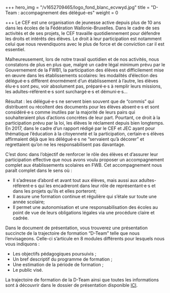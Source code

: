 +++
hero_img = "/v1652709465/logo_fond_blanc_ecvwyd.jpg"
title = "D-Team : accompagnement des délégué-es"
weight = 0

+++
Le CEF est une organisation de jeunesse active depuis plus de 10 ans dans les écoles de la Fédération Wallonie-Bruxelles. Dans le cadre de ses activités et de ses projets, le CEF travaille quotidiennement pour défendre les droits et intérêts des élèves. Le droit à leur participation est notamment celui que nous revendiquons avec le plus de force et de conviction car il est essentiel.

Malheureusement, lors de notre travail quotidien et de nos activités, nous constatons de plus en plus que, malgré un cadre  légal minimum prévu par le Gouvernement de la FWB1, la participation des élèves est difficilement mise en œuvre dans les établissements scolaires: les modalités d’élection des délégué·e·s diffèrent énormément d’un établissement à l’autre, les élèves élu·e·s sont peu, voir absolument pas, préparé·e·s à remplir leurs missions, les adultes-référent·e·s sont surchargé·e·s et démuni·e·s…

Résultat : les délégué·e·s ne servent bien souvent que de “commis” qui distribuent ou récoltent des documents pour les élèves absent·e·s et sont considéré·e·s comme inutiles par la majorité de leurs pairs qui souhaiteraient plus d’actions concrètes de leur part. Pourtant, ce droit à la participation prévu par la loi, les élèves le réclament depuis bien longtemps. En 2017, dans le cadre d’un rapport rédigé par le CEF et JEC ayant pour thématique l’éducation à la citoyenneté et la participation, certain·e·s élèves affirmaient déjà que les délégué·e·s ne “servaient qu’à décorer” et regrettaient qu’on ne les responsabilisent pas davantage.

C’est donc dans l’objectif de renforcer le rôle des élèves et d’assurer leur participation effective que nous avons voulu proposer un accompagnement complet aux établissements scolaires en FWB. Cet accompagnement nous paraît complet dans le sens où :

* Il s’adresse d’abord et avant tout aux élèves, mais aussi aux adultes-référent·e·s qui les encadreront dans leur rôle de représentant·e·s et dans les projets qu’ils et elles porteront;
* Il assure une formation continue et régulière qui s’étale sur toute une année scolaire;
* Il permet une autonomisation et une responsabilisation des écoles au point de vue de leurs obligations légales via une procédure claire et cadrée.

Dans le document de présentation, vous trouverez une présentation succincte de la trajectoire de formation “D-Team” telle que nous l’envisageons. Celle-ci s’articule en 8 modules différents pour lesquels nous vous indiquons :

* Les objectifs pédagogiques poursuivis ;
* Un bref descriptif du programme de formation ;
* Une estimation de la période de formation ;
* Le public visé.

La trajectoire de formation de la D-Team ainsi que toutes les informations sont à découvrir dans le dossier de présentation disponible [ICI](https://res.cloudinary.com/cefasbl/image/upload/v1652709543/CEF_PRESA_DTEAM_ECOLES_mil6dh.pdf).
